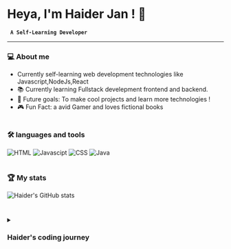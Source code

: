 #  Heya, I'm  Haider Jan ! 🤖


**` A Self-Learning Developer`**

---

### 💻 About me 
-  Currently self-learning web development technologies like Javascript,NodeJs,React
- 📚 Currently learning Fullstack develepment frontend and backend.
- 🚀 Future goals: To make cool projects and learn more technologies !
- 🎮 Fun Fact: a avid Gamer and loves fictional books

#
### 🛠️ languages and tools 
![HTML](https://img.shields.io/badge/-HTML-333333?style=flat&logo=HTML5) 
![Javascipt](https://img.shields.io/badge/CSS-563d7c?&style=flat&logo=css3&logoColor=white) 
![CSS](https://img.shields.io/badge/-CSS-333333?style=flat&logo=CSS3&logoColor=1572B6)
![Java](https://img.shields.io/badge/Java-ED8B00?style=flat&logo=openjdk&logoColor=white)





#

### 🏆 My stats 

![Haider's GitHub stats](https://github-readme-stats.vercel.app/api?username=Haiderrjan&show_icons=true&theme=tokyonight)

#

<details>
 <summary><h3>Haider's coding journey</h3></summary>
hello, I've just started my journey as a self-taught programmer. I'm a passionate about learning and building new and  cool programming projects. i enjoy working on personal projects and exploring differernt technoliges and improving my coding skills. 
 
As of right now, i'm focusing mostly on web-development, hoping to create websites and apps that can be of use for me and other people. In the future i'm excited to dive deeper into full-stack development becoming a confident programmer working on front-end as well as back-end projects.

Coding for me is a journey and i love the ups and down it has and everything in between. i'm excited to see where this journey will take me.

Thanks for stopping by and feel free to connect or give me any tips i can improve on :) 
</details> 

#


          

 








